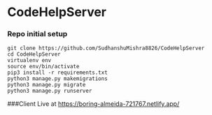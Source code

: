 # CodeHelpServer

### Repo initial setup
```
git clone https://github.com/SudhanshuMishra8826/CodeHelpServer 
cd CodeHelpServer
virtualenv env
source env/bin/activate
pip3 install -r requirements.txt
python3 manage.py makemigrations
python3 manage.py migrate
python3 manage.py runserver
```
###Client Live at https://boring-almeida-721767.netlify.app/
